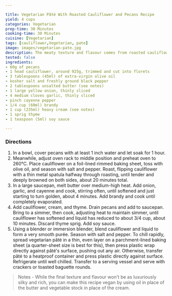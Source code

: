 ```yaml
---

title: Vegetarian Pâté With Roasted Cauliflower and Pecans Recipe
yield: 4 cups
categories: Vegetarian
prep-time: 30 Minutes
cooking-time: 30 Minutes
cuisine: [Vegetarian]
tags: [cauliflower,Vegetarian, pate]
image: images/vegetarian-pate.jpg
description: The meaty texture and flavour comes from roasted cauliflower, while pecans help thicken the purée to a pâté-like consistency. Splashes of brandy and soy sauce add even more savoury depth.
tested: false
ingredients:
- 60g of pecans
- 1 head cauliflower, around 925g, trimmed and cut into florets
- 3 tablespoons (45ml) of extra-virgin olive oil
- kosher salt and freshly ground black pepper
- 2 tablespoons unsalted butter (see notes)
- 1 large yellow onion, thinly sliced
- 4 medium cloves garlic, thinly sliced
- pinch cayenne pepper
- 1/4 cup (60ml) brandy
- 1 cup (235ml) heavy cream (see notes)
- 1 sprig thyme
- 1 teaspoon (5ml) soy sauce

---
```


### Directions

1. In a bowl, cover pecans with at least 1 inch water and let soak for 1 hour.
2. Meanwhile, adjust oven rack to middle position and preheat oven to 260°C. Place cauliflower on a foil-lined rimmed baking sheet, toss with olive oil, and season with salt and pepper. Roast, flipping cauliflower with a thin metal spatula halfway through roasting, until tender and deeply browned on both sides, about 20 minutes total.
3. In a large saucepan, melt butter over medium-high heat. Add onion, garlic, and cayenne and cook, stirring often, until softened and just starting to turn golden, about 4 minutes. Add brandy and cook until completely evaporated.
4. Add cauliflower, cream, and thyme. Drain pecans and add to saucepan. Bring to a simmer, then cook, adjusting heat to maintain simmer, until cauliflower has softened and liquid has reduced to about 3/4 cup, about 10 minutes. Discard thyme sprig. Add soy sauce.
5. Using a blender or immersion blender, blend cauliflower and liquid to form a very smooth purée. Season with salt and pepper. To chill rapidly, spread vegetarian pâté in a thin, even layer on a parchment-lined baking sheet (a quarter-sheet size is best for this), then press plastic wrap directly against pâté's surface, pushing out any air. Otherwise, transfer pâté to a heatproof container and press plastic directly against surface. Refrigerate until well chilled. Transfer to a serving vessel and serve with crackers or toasted baguette rounds.

>Notes - While the final texture and flavour won't be as luxuriously silky and rich, you can make this recipe vegan by using oil in place of the butter and vegetable stock in place of the cream.
